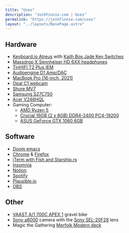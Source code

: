 ```yaml
---
title: "Uses"
description: "JoshFinnie.com | Uses"
permalink: "https://joshfinnie.com/uses"
layout: "../layouts/BasePage.astro"
---
```


## Hardware

- [Keyboard.io Atreus](https://shop.keyboard.io/products/keyboardio-atreus) with [Kailh Box Jade Key Switches](https://amzn.to/3NOInj2)
- [Massdrop X Sennheiser HD 6XX headphones](https://drop.com/buy/massdrop-sennheiser-hd6xx?utm_source=linkshare&referer=BH8DEX)
- [TinHIFI T2 Plus IEM](https://amzn.to/3EYgRyt)
- [Audioengine D1 Amp/DAC](https://amzn.to/38Mt8bB)
- [MacBook Pro (16-inch, 2021)](https://amzn.to/3ByILPE)
- [Opal C1 webcam](https://opalcamera.com/)
- [Shure MV7](https://amzn.to/3Mh2Iwl)
- [Samsung S27C750](https://amzn.to/3PVxGMW)
- [Acer V246HQL](https://amzn.to/3Sk1zs1)
- Gaming Computer:
  - [AMD Ryzen 5](https://amzn.to/3MiihUv)
  - [Crucial 16GB (2 x 8GB) DDR4-2400 PC4-19200](https://amzn.to/3TmWkYN)
  - [ASUS GeForce GTX 1060 6GB](https://amzn.to/3StWTQu)

## Software

- [Doom emacs](https://github.com/doomemacs/doomemacs)
- [Chrome](https://www.google.com/chrome/) & [Firefox](https://www.mozilla.org/en-US/firefox/new/)
- [iTerm with Fish and Starship.rs](/blog/moving-from-oh-my-zsh-to-starship-and-fish-shell)
- [Insomnia](https://insomnia.rest/)
- [Notion](https://www.notion.so/)
- [Spotify](https://www.spotify.com)
- [Plausible.io](https://plausible.io/)
- [OBS](https://obsproject.com/)

## Other

- [VAAST A/1 700C APEX 1](https://www.vaastbikes.com/bikemodels/a1/) gravel bike
- [Sony a6000](https://amzn.to/3xi4ZmJ) camera with the [Sony SEL-20F28](https://amzn.to/3xi4ZmJ) lens
- Magic the Gathering [Merfolk Modern deck](#)
